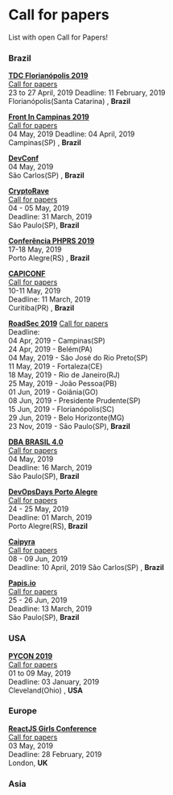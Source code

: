 # Call for papers

List with open Call for Papers!

### Brazil

[**TDC Florianópolis 2019**](http://www.thedevelopersconference.com.br/tdc/2019/index.html)  
[Call for papers](http://www.thedevelopersconference.com.br/tdc/2019/florianopolis/call4papers)  
23 to 27 April, 2019
Deadline: 11 February, 2019  
Florianópolis(Santa Catarina) , **Brazil**

[**Front In Campinas 2019**](https://frontincampinas.com.br/)  
[Call for papers](https://docs.google.com/forms/d/e/1FAIpQLSf45hsSqJOAxc0Ss82w1BFdLNPdPBdQl5DeGsfq77v562uZCQ/viewform)  
04 May, 2019
Deadline: 04 April, 2019  
Campinas(SP) , **Brazil**

[**DevConf**](https://devconf.com.br/)  
04 May, 2019  
São Carlos(SP) , **Brazil**

[**CryptoRave**](https://cryptorave.org/)  
[Call for papers](https://cpa.cryptorave.org/en/cr2019/cfp)  
04 - 05 May, 2019  
Deadline: 31 March, 2019  
São Paulo(SP), **Brazil**

[**Conferência PHPRS 2019**](https://conference.phprs.com.br/)  
17-18 May, 2019  
Porto Alegre(RS) , **Brazil**

[**CAPICONF**](http://capiconf.com/)  
[Call for papers](https://docs.google.com/forms/d/e/1FAIpQLScreztgbBGXjjllRiNIovdFnT7ZJl4QtJuEGo_BDgDDlEvafQ/viewform)  
10-11 May, 2019  
Deadline: 11 March, 2019  
Curitiba(PR) , **Brazil**

[**RoadSec 2019**](https://roadsec.com.br/)
[Call for papers](https://roadsec.com.br/participe/)  
Deadline:  
04 Apr, 2019 - Campinas(SP)  
24 Apr, 2019 - Belém(PA)  
04 May, 2019 - São José do Rio Preto(SP)  
11 May, 2019 - Fortaleza(CE)  
18 May, 2019 - Rio de Janeiro(RJ)  
25 May, 2019 - João Pessoa(PB)  
01 Jun, 2019 - Goiânia(GO)  
08 Jun, 2019 - Presidente Prudente(SP)  
15 Jun, 2019 - Florianópolis(SC)  
29 Jun, 2019 - Belo Horizonte(MG)  
23 Nov, 2019 - São Paulo(SP), **Brazil**

[**DBA BRASIL 4.0**](https://dbabrasil.net.br/db4/)  
[Call for papers](https://dbabrasil.net.br/db4/call4papers/)  
04 May, 2019  
Deadline: 16 March, 2019  
São Paulo(SP), **Brazil**

[**DevOpsDays Porto Alegre**](https://www.devopsdays.org/events/2019-porto-alegre/)  
[Call for papers](https://www.papercall.io/devopsdayspoa2019)  
24 - 25 May, 2019  
Deadline: 01 March, 2019  
Porto Alegre(RS), **Brazil**

[**Caipyra**](http://caipyra.python.org.br/)  
[Call for papers](https://speakerfight.com/events/caipyra-2019-palestras/)  
08 - 09 Jun, 2019  
Deadline: 10 April, 2019
São Carlos(SP) , **Brazil**

[**Papis.io**](https://www.papis.io/)  
[Call for papers](http://cfp.papis.io/events/latam-2019)  
25 - 26 Jun, 2019  
Deadline: 13 March, 2019  
São Paulo(SP), **Brazil**

### USA

[**PYCON 2019**](https://us.pycon.org/2019/)  
[Call for papers](https://pycon.blogspot.com/2018/09/pycon-2019-call-for-proposals-is-open.html)  
01 to 09 May, 2019  
Deadline: 03 January, 2019  
Cleveland(Ohio) , **USA**

### Europe

[**ReactJS Girls Conference**](https://reactjsgirls.com/)  
[Call for papers](https://yld.typeform.com/to/gfZ2jc)  
03 May, 2019  
Deadline: 28 February, 2019  
London, **UK**

### Asia
